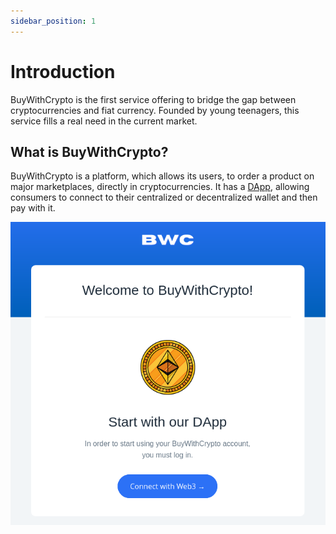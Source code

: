 ```yaml
---
sidebar_position: 1
---
```

# Introduction

BuyWithCrypto is the first service offering to bridge the gap between cryptocurrencies and fiat currency. Founded by young teenagers, this service fills a real need in the current market.

## What is BuyWithCrypto?

BuyWithCrypto is a platform, which allows its users, to order a product on major marketplaces, directly in cryptocurrencies. It has a [DApp](https://app.buywithcrypto.fr/), allowing consumers to connect to their centralized or decentralized wallet and then pay with it.

<img src="/img/login.png" alt="login"  />

